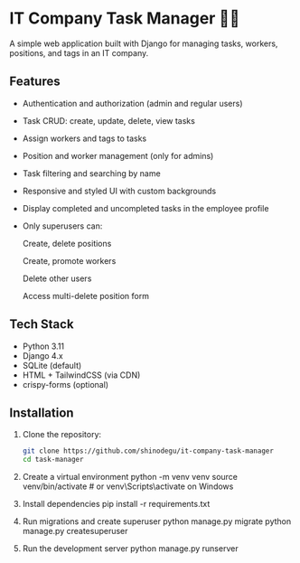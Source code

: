 # IT Company Task Manager 🧑‍💻

A simple web application built with Django for managing tasks, workers, positions, and tags in an IT company.

## Features

- Authentication and authorization (admin and regular users)
- Task CRUD: create, update, delete, view tasks
- Assign workers and tags to tasks
- Position and worker management (only for admins)
- Task filtering and searching by name
- Responsive and styled UI with custom backgrounds
- Display completed and uncompleted tasks in the employee profile
- Only superusers can:

    Create, delete positions

    Create, promote workers

    Delete other users

    Access multi-delete position form

## Tech Stack

- Python 3.11
- Django 4.x
- SQLite (default)
- HTML + TailwindCSS (via CDN)
- crispy-forms (optional)

## Installation

1. Clone the repository:
   ```bash
   git clone https://github.com/shinodegu/it-company-task-manager
   cd task-manager

2. Create a virtual environment
    python -m venv venv
    source venv/bin/activate  # or venv\Scripts\activate on Windows

3. Install dependencies
    pip install -r requirements.txt

4. Run migrations and create superuser
    python manage.py migrate
    python manage.py createsuperuser

5. Run the development server
    python manage.py runserver